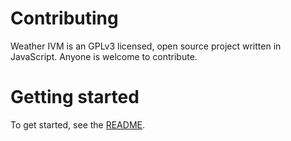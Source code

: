 # Contributing
Weather IVM is an GPLv3 licensed, open source project written in JavaScript. Anyone is welcome to contribute.

# Getting started
To get started, see the [README](https://github.com/StratonPro/Weather-IVM/blob/main/README.md).
